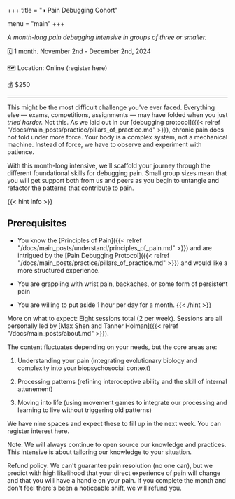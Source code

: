 +++
title = "◑ Pain Debugging Cohort"

menu = "main"
+++

<!-- different narratives for our course:
- Debugging a mind boggling codebase
- Hero's journey, defeating dragons, wise guide, returning changed
- Climbing a mountain
- Video game; things don't light up as clearly
Hardware vs software problem
 -->

*A month-long pain debugging intensive in groups of three or smaller.*

🗓 1 month. November 2nd - December 2nd, 2024

🗺 Location: Online (register here)

💰 $250

---
    

This might be the most difficult challenge you've ever faced. Everything else — exams, competitions, assignments — may have folded when you just *tried harder.* Not this. As we laid out in our [debugging protocol]({{< relref "/docs/main_posts/practice/pillars_of_practice.md" >}}), chronic pain does not fold under more force.  Your body is a complex system, not a mechanical machine. Instead of force, we have to observe and experiment with patience.

With this month-long intensive, we'll scaffold your journey through the different foundational skills for debugging pain. Small group sizes mean that you will get support both from us and peers as you begin to untangle and refactor the patterns that contribute to pain.

{{< hint info >}}
## **Prerequisites**

- You know the [Principles of Pain]({{< relref "/docs/main_posts/understand/principles_of_pain.md" >}}) and are intrigued by the [Pain Debugging Protocol]({{< relref "/docs/main_posts/practice/pillars_of_practice.md" >}}) and would like a more structured experience. 

- You are grappling with wrist pain, backaches, or some form of persistent pain

- You are willing to put aside 1 hour per day for a month.
{{< /hint >}}




More on what to expect:
Eight sessions total (2 per week). Sessions are all personally led by [Max Shen and Tanner Holman]({{< relref "/docs/main_posts/about.md" >}}). 

The content fluctuates depending on your needs, but the core areas are:

1. Understanding your pain (integrating evolutionary biology and complexity into your biopsychosocial context)

2. Processing patterns (refining interoceptive ability and the skill of internal attunement)

3. Moving into life (using movement games to integrate our processing and learning to live without triggering old patterns)


We have nine spaces and expect these to fill up in the next week. You can register interest here.

Note: We will always continue to open source our knowledge and practices. This intensive is about tailoring our knowledge to your situation.

Refund policy: We can't guarantee pain resolution (no one can), but we predict with high likelihood that your direct experience of pain will change and that you will have a handle on your pain. If you complete the month and don't feel there's been a noticeable shift, we will refund you.
